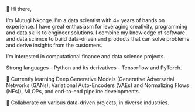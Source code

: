 👋 Hi there, 

I’m Mutugi Nkonge. I'm a data scientist with 4+ years of hands on experience. I have great enthusiasm for leveraging creativity, 
programming and data skills to engineer solutions. I combine my knowledge of software and data science to build data-driven
and products that can solve problems and derive insights from the customers. 

I’m interested in computational finance and data science projects. 

Strong languages - Python and its derivatives - Tensorflow and PyTorch. 

🌱 Currently learning Deep Generative Models (Generative Adversarial Networks (GANs), Variational Auto-Encoders (VAEs) and Normalizing Flows  (NFs)), MLOPs, and end-to-end pipeline developments. 

💞️ Collaborate on various data-driven projects, in diverse industries. 



